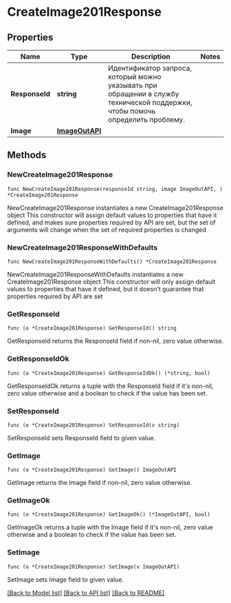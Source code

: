 # CreateImage201Response

## Properties

Name | Type | Description | Notes
------------ | ------------- | ------------- | -------------
**ResponseId** | **string** | Идентификатор запроса, который можно указывать при обращении в службу технической поддержки, чтобы помочь определить проблему. | 
**Image** | [**ImageOutAPI**](ImageOutAPI.md) |  | 

## Methods

### NewCreateImage201Response

`func NewCreateImage201Response(responseId string, image ImageOutAPI, ) *CreateImage201Response`

NewCreateImage201Response instantiates a new CreateImage201Response object
This constructor will assign default values to properties that have it defined,
and makes sure properties required by API are set, but the set of arguments
will change when the set of required properties is changed

### NewCreateImage201ResponseWithDefaults

`func NewCreateImage201ResponseWithDefaults() *CreateImage201Response`

NewCreateImage201ResponseWithDefaults instantiates a new CreateImage201Response object
This constructor will only assign default values to properties that have it defined,
but it doesn't guarantee that properties required by API are set

### GetResponseId

`func (o *CreateImage201Response) GetResponseId() string`

GetResponseId returns the ResponseId field if non-nil, zero value otherwise.

### GetResponseIdOk

`func (o *CreateImage201Response) GetResponseIdOk() (*string, bool)`

GetResponseIdOk returns a tuple with the ResponseId field if it's non-nil, zero value otherwise
and a boolean to check if the value has been set.

### SetResponseId

`func (o *CreateImage201Response) SetResponseId(v string)`

SetResponseId sets ResponseId field to given value.


### GetImage

`func (o *CreateImage201Response) GetImage() ImageOutAPI`

GetImage returns the Image field if non-nil, zero value otherwise.

### GetImageOk

`func (o *CreateImage201Response) GetImageOk() (*ImageOutAPI, bool)`

GetImageOk returns a tuple with the Image field if it's non-nil, zero value otherwise
and a boolean to check if the value has been set.

### SetImage

`func (o *CreateImage201Response) SetImage(v ImageOutAPI)`

SetImage sets Image field to given value.



[[Back to Model list]](../README.md#documentation-for-models) [[Back to API list]](../README.md#documentation-for-api-endpoints) [[Back to README]](../README.md)



